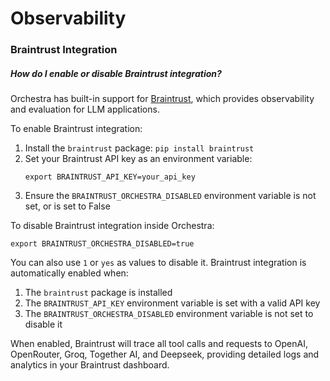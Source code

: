 # Observability

### Braintrust Integration

##### How do I enable or disable Braintrust integration?

Orchestra has built-in support for [Braintrust](https://www.braintrust.dev/), which provides observability and evaluation for LLM applications.

To enable Braintrust integration:
1. Install the `braintrust` package: `pip install braintrust`
2. Set your Braintrust API key as an environment variable:
   ```
   export BRAINTRUST_API_KEY=your_api_key
   ```
3. Ensure the `BRAINTRUST_ORCHESTRA_DISABLED` environment variable is not set, or is set to False

To disable Braintrust integration inside Orchestra:
```
export BRAINTRUST_ORCHESTRA_DISABLED=true
```

You can also use `1` or `yes` as values to disable it. Braintrust integration is automatically enabled when:
1. The `braintrust` package is installed
2. The `BRAINTRUST_API_KEY` environment variable is set with a valid API key
3. The `BRAINTRUST_ORCHESTRA_DISABLED` environment variable is not set to disable it

When enabled, Braintrust will trace all tool calls and requests to OpenAI, OpenRouter, Groq, Together AI, and Deepseek, providing detailed logs and analytics in your Braintrust dashboard.